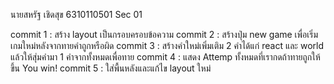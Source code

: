 นายสหรัฐ เชิดสุข 6310110501 Sec 01

commit 1 : สร้าง layout เป็นกรอบครอบข้อความ
commit 2 : สร้างปุ่ม new game เพื่อเริ่มเกมใหม่หลังจากทายคำถูกหรือผิด
commit 3 : สร้างคำใหม่เพิ่มเติม 2 คำได้แก่ react และ world แล้วให้สุ่มคำมา 1 คำจากทั้งหมดเพื่อทาย
commit 4 : แสดง Attemp ทั้งหมดที่เรากดถ้าทายถูกให้ขึ้น You win!
commit 5 : ใส่พื้นหลังและแก้ไข layout ใหม่ 